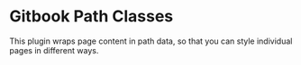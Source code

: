 # Gitbook Path Classes

This plugin wraps page content in path data, so that you can style individual pages in different ways.
